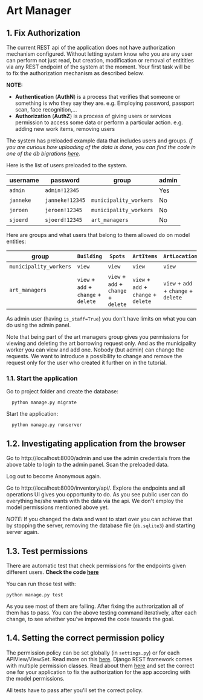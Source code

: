 # Art Manager

## 1. Fix Authorization

The current REST api of the application does not have authorization mechanism configured. Without letting system know who you are any user can perform not just read, but creation, modification or removal of entitities via any REST endpoint of the system at the moment.
Your first task will be to fix the authorization mechanism as described below.

**NOTE:**
- **Authentication** (**AuthN**) is a process that verifies that someone or something is who they say they are. e.g. Employing password, passport scan, face recognition,...
- **Authorization** (**AuthZ**) is a process of giving users or services permission to access some data or perform a particular action. e.g. adding new work items, removing users

The system has preloaded example data that includes users and groups.
*If you are curious how uploading of the data is done, you can find the code in one of the db bigrations [here](./inventory/migrations/0006_load_example_data.py).*

Here is the list of users preloaded to the system.

| username | password | group | admin |
| --- | --- | --- | --- |
| `admin` | `admin!12345` | | Yes |
| `janneke` | `janneke!12345` | `municipality_workers` | No |
| `jeroen` | `jeroen!12345` | `municipality_workers` | No |
| `sjoerd` | `sjoerd!12345` | `art_managers` | No |

Here are groups and what users that belong to them allowed do on model entities:

| group | `Building` | `Spots` | `ArtItems` | `ArtLocation` | `ArtBorrowingRequest` |
| --- | --- | --- | --- | --- | --- |
| `municipality_workers` | `view` | `view` | `view` | `view` | `view` + `add` |
| `art_managers` | `view` + `add` + `change` + `delete` | `view` + `add` + `change` + `delete` | `view` + `add` + `change` + `delete` | `view` + `add` + `change` + `delete` | `view` + `delete` |

As admin user (having `is_staff=True`) you don't have limits on what you can do using the admin panel.

Note that being part of the art managers group gives you permissions for viewing and deleting the art borrowing request only. And as the municipality worker you can view and add one. Nobody (but admin) can change the requests. We want to introduce a possibility to change and remove the request only for the user who created it further on in the tutorial.

### 1.1. Start the application

Go to project folder and create the database:

```
  python manage.py migrate
```

Start the application:

```
  python manage.py runserver
```

## 1.2. Investigating application from the browser

Go to http://localhost:8000/admin and use the admin credentials from the above table to login to the admin panel. Scan the preloaded data.

Log out to become Anonymous again.

Go to http://localhost:8000/inventory/api/. Explore the endpoints and all operations UI gives you opportunity to do. As you see public user can do everything he/she wants with the data via the api. We don't employ the model permissions mentioned above yet.

*NOTE:* If you changed the data and want to start over you can achieve that by stopping the server, removing the database file (`db.sqlite3`) and starting server again.

## 1.3. Test permissions

There are automatic test that check permissions for the endpoints given different users.
**Check the code [here](./inventory/tests.py)**

You can run those test with:

```
python manage.py test
```

As you see most of them are failing. After fixing the authrorization all of them has to pass. You can the above testing command iteratively, after each change, to see whether you've impoved the code towards the goal.

## 1.4. Setting the correct permission policy

The permission policy can be set globally (in `settings.py`) or for each APIView/ViewSet.
Read more on this [here](https://www.django-rest-framework.org/api-guide/permissions/#setting-the-permission-policy).
Django REST framework comes with multiple permission classes. Read about them [here](https://www.django-rest-framework.org/api-guide/permissions/#api-reference) and set the correct one for your application to fix the authorization for the app according with the model permissions.

All tests have to pass after you'll set the correct policy.
